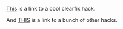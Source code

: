 [This](http://nicolasgallagher.com/micro-clearfix-hack/)  is a link to a cool clearfix hack.

And [THIS](http://www.webdevout.net/css-hacks) is a link to a bunch of other hacks.
